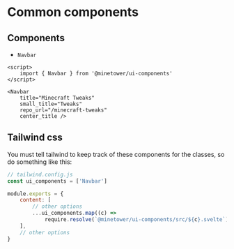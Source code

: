 # Common components

## Components

- `Navbar`

```svelte
<script>
    import { Navbar } from '@minetower/ui-components'
</script>

<Navbar 
    title="Minecraft Tweaks"
    small_title="Tweaks"
    repo_url="/minecraft-tweaks"
    center_title />
```

## Tailwind css

You must tell tailwind to keep track of these components for the classes, so do something like this:

```js
// tailwind.config.js
const ui_components = ['Navbar']

module.exports = {
    content: [
        // other options
        ...ui_components.map((c) =>
            require.resolve(`@minetower/ui-components/src/${c}.svelte`)),
    ],
    // other options
}
```
